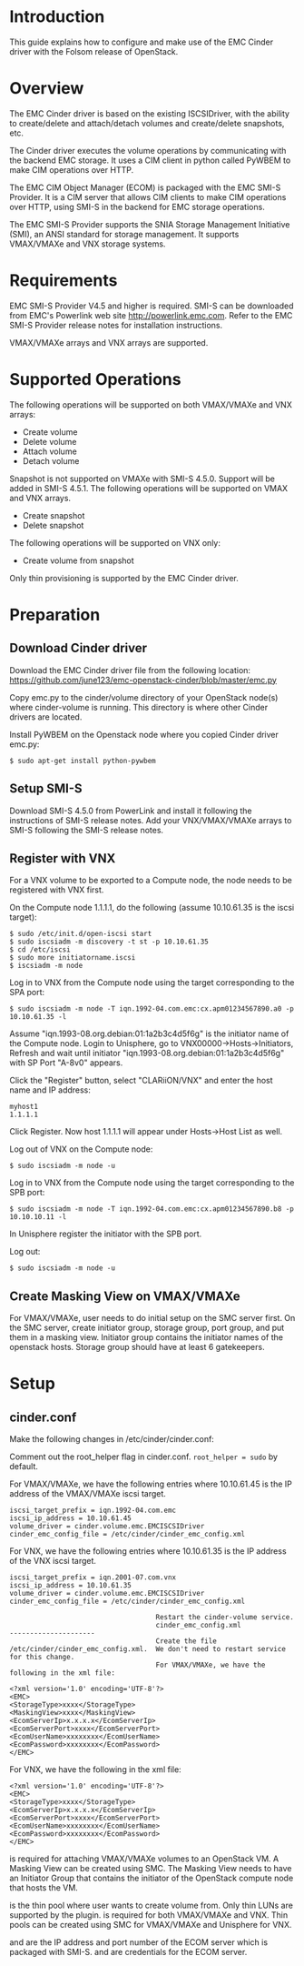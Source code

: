 Introduction
============

This guide explains how to configure and make use of the EMC Cinder driver with the Folsom release of OpenStack.

Overview
========

The EMC Cinder driver is based on the existing ISCSIDriver, with the ability to create/delete and attach/detach volumes and create/delete snapshots, etc.

The Cinder driver executes the volume operations by communicating with the backend EMC storage. It uses a CIM client in python called PyWBEM to make CIM operations over HTTP.

The EMC CIM Object Manager (ECOM) is packaged with the EMC SMI-S Provider. It is a CIM server that allows CIM clients to make CIM operations over HTTP, using SMI-S in the backend for EMC storage operations.

The EMC SMI-S Provider supports the SNIA Storage Management Initiative (SMI), an ANSI standard for storage management. It supports VMAX/VMAXe and VNX storage systems.

Requirements
============

EMC SMI-S Provider V4.5 and higher is required.  SMI-S can be downloaded from EMC's Powerlink web site http://powerlink.emc.com.  Refer to the EMC SMI-S Provider release notes for installation instructions. 

VMAX/VMAXe arrays and VNX arrays are supported.

Supported Operations
====================

The following operations will be supported on both VMAX/VMAXe and VNX arrays:
* Create volume
* Delete volume
* Attach volume
* Detach volume

Snapshot is not supported on VMAXe with SMI-S 4.5.0.  Support will be added in SMI-S 4.5.1.  The following operations will be supported on VMAX and VNX arrays.
* Create snapshot
* Delete snapshot

The following operations will be supported on VNX only:
* Create volume from snapshot

Only thin provisioning is supported by the EMC Cinder driver.

Preparation
===========

Download Cinder driver
----------------------

Download the EMC Cinder driver file from the following location: https://github.com/june123/emc-openstack-cinder/blob/master/emc.py

Copy emc.py to the cinder/volume directory of your OpenStack node(s) where cinder-volume is running.  This directory is where other Cinder drivers are located.

Install PyWBEM on the Openstack node where you copied Cinder driver emc.py:
```
$ sudo apt-get install python-pywbem
```

Setup SMI-S
-----------

Download SMI-S 4.5.0 from PowerLink and install it following the instructions of SMI-S release notes.  Add your VNX/VMAX/VMAXe arrays to SMI-S following the SMI-S release notes. 

Register with VNX
-----------------

For a VNX volume to be exported to a Compute node, the node needs to be registered with VNX first.

On the Compute node 1.1.1.1, do the following (assume 10.10.61.35 is the iscsi target):
```
$ sudo /etc/init.d/open-iscsi start
$ sudo iscsiadm -m discovery -t st -p 10.10.61.35
$ cd /etc/iscsi
$ sudo more initiatorname.iscsi
$ iscsiadm -m node
```

Log in to VNX from the Compute node using the target corresponding to the SPA port:
```
$ sudo iscsiadm -m node -T iqn.1992-04.com.emc:cx.apm01234567890.a0 -p 10.10.61.35 -l
```

Assume "iqn.1993-08.org.debian:01:1a2b3c4d5f6g" is the initiator name of the Compute node.  Login to Unisphere, go to VNX00000->Hosts->Initiators, Refresh and wait until initiator "iqn.1993-08.org.debian:01:1a2b3c4d5f6g" with SP Port "A-8v0" appears.

Click the "Register" button, select "CLARiiON/VNX" and enter the host name and IP address:
```
myhost1
1.1.1.1
```

Click Register. Now host 1.1.1.1 will appear under Hosts->Host List as well.

Log out of VNX on the Compute node:
```
$ sudo iscsiadm -m node -u
```

Log in to VNX from the Compute node using the target corresponding to the SPB port:
```
$ sudo iscsiadm -m node -T iqn.1992-04.com.emc:cx.apm01234567890.b8 -p 10.10.10.11 -l
```

In Unisphere register the initiator with the SPB port.

Log out:
```
$ sudo iscsiadm -m node -u
```

Create Masking View on VMAX/VMAXe
---------------------------------

For VMAX/VMAXe, user needs to do initial setup on the SMC server first.  On the SMC server, create initiator group, storage group, port group, and put them in a masking view.  Initiator group contains the initiator names of the openstack hosts.  Storage group should have at least 6 gatekeepers.

Setup
=====

cinder.conf
-----------

Make the following changes in /etc/cinder/cinder.conf:

Comment out the root_helper flag in cinder.conf.  ``root_helper = sudo`` by default.

For VMAX/VMAXe, we have the following entries where 10.10.61.45 is the IP address of the VMAX/VMAXe iscsi target.
```
iscsi_target_prefix = iqn.1992-04.com.emc
iscsi_ip_address = 10.10.61.45
volume_driver = cinder.volume.emc.EMCISCSIDriver
cinder_emc_config_file = /etc/cinder/cinder_emc_config.xml
```

For VNX, we have the following entries where 10.10.61.35 is the IP address of the VNX iscsi target.
```
iscsi_target_prefix = iqn.2001-07.com.vnx
iscsi_ip_address = 10.10.61.35
volume_driver = cinder.volume.emc.EMCISCSIDriver
cinder_emc_config_file = /etc/cinder/cinder_emc_config.xml
```
										Restart the cinder-volume service.
										cinder_emc_config.xml								---------------------
										Create the file /etc/cinder/cinder_emc_config.xml.  We don't need to restart service for this change.
										For VMAX/VMAXe, we have the following in the xml file:
```
<?xml version='1.0' encoding='UTF-8'?>
<EMC>
<StorageType>xxxx</StorageType>
<MaskingView>xxxx</MaskingView>
<EcomServerIp>x.x.x.x</EcomServerIp>
<EcomServerPort>xxxx</EcomServerPort>
<EcomUserName>xxxxxxxx</EcomUserName>
<EcomPassword>xxxxxxxx</EcomPassword>
</EMC>
```

For VNX, we have the following in the xml file:
```
<?xml version='1.0' encoding='UTF-8'?>
<EMC>
<StorageType>xxxx</StorageType>
<EcomServerIp>x.x.x.x</EcomServerIp>
<EcomServerPort>xxxx</EcomServerPort>
<EcomUserName>xxxxxxxx</EcomUserName>
<EcomPassword>xxxxxxxx</EcomPassword>
</EMC>
```

<MaskingView> is required for attaching VMAX/VMAXe volumes to an OpenStack VM.  A Masking View can be created using SMC.  The Masking View needs to have an Initiator Group that contains the initiator of the OpenStack compute node that hosts the VM.

<StorageType> is the thin pool where user wants to create volume from.  Only thin LUNs are supported by the plugin.  <StorageType> is required for both VMAX/VMAXe and VNX.  Thin pools can be created using SMC for VMAX/VMAXe and Unisphere for VNX.

<EcomServerIp> and <EcomServerPort> are the IP address and port number of the ECOM server which is packaged with SMI-S.  <EcomUserName> and <EcomPassword> are credentials for the ECOM server.
